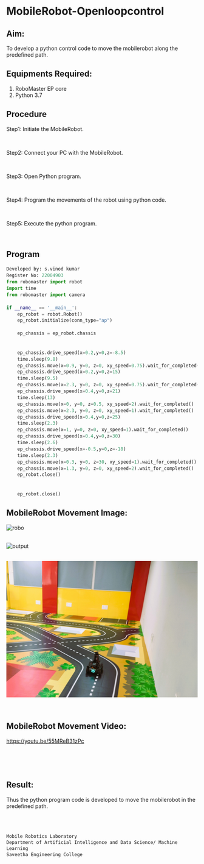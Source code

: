 # MobileRobot-Openloopcontrol
## Aim:

To develop a python control code to move the mobilerobot along the predefined path.

## Equipments Required:
1. RoboMaster EP core
2. Python 3.7

## Procedure

Step1: Initiate the MobileRobot.

<br/>

Step2: Connect your PC with the MobileRobot.

<br/>

Step3: Open Python program.

<br/>

Step4: Program the movements of the robot using python code.

<br/>

Step5: Execute the python program.

<br/>

## Program

```python
Developed by: s.vinod kumar
Register No: 22004903
from robomaster import robot
import time
from robomaster import camera

if __name__ == '__main__':
    ep_robot = robot.Robot()
    ep_robot.initialize(conn_type="ap")

    ep_chassis = ep_robot.chassis


    ep_chassis.drive_speed(x=0.2,y=0,z=-8.5)
    time.sleep(9.8)
    ep_chassis.move(x=0.9, y=0, z=0, xy_speed=0.75).wait_for_completed()
    ep_chassis.drive_speed(x=0.2,y=0,z=15)
    time.sleep(9.5)
    ep_chassis.move(x=2.3, y=0, z=0, xy_speed=0.75).wait_for_completed()
    ep_chassis.drive_speed(x=0.4,y=0,z=21)
    time.sleep(13)
    ep_chassis.move(x=0, y=0, z=0.5, xy_speed=2).wait_for_completed()
    ep_chassis.move(x=2.3, y=0, z=0, xy_speed=1).wait_for_completed()
    ep_chassis.drive_speed(x=0.4,y=0,z=25)
    time.sleep(2.3)
    ep_chassis.move(x=1, y=0, z=0, xy_speed=1).wait_for_completed()
    ep_chassis.drive_speed(x=0.4,y=0,z=30)
    time.sleep(2.6)
    ep_chassis.drive_speed(x=-0.5,y=0,z=-18)
    time.sleep(2.3)
    ep_chassis.move(x=0.3, y=0, z=30, xy_speed=1).wait_for_completed()
    ep_chassis.move(x=1.3, y=0, z=0, xy_speed=2).wait_for_completed()
    ep_robot.close()


    ep_robot.close()
```

## MobileRobot Movement Image:

![robo](./img/robomaster.png)



<br/>![output](/output1.jpg)
<br/>


<br/>![output](/output2.jpg)

<br/>

## MobileRobot Movement Video:

https://youtu.be/55MReB31zPc


<br/>
<br/>
<br/>

## Result:
Thus the python program code is developed to move the mobilerobot in the predefined path.


<br/>
<br/>

```
Mobile Robotics Laboratory
Department of Artificial Intelligence and Data Science/ Machine Learning
Saveetha Engineering College
```
